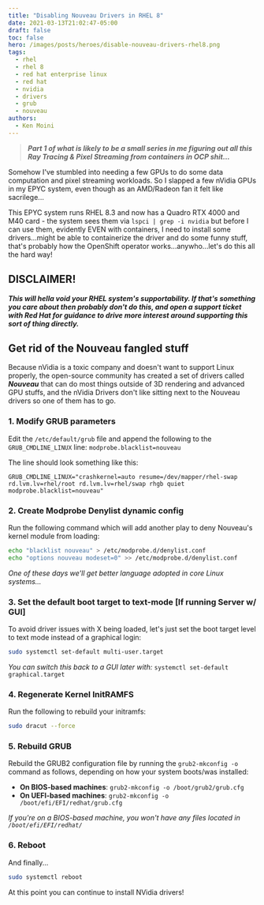 ```yaml
---
title: "Disabling Nouveau Drivers in RHEL 8"
date: 2021-03-13T21:02:47-05:00
draft: false
toc: false
hero: /images/posts/heroes/disable-nouveau-drivers-rhel8.png
tags:
  - rhel
  - rhel 8
  - red hat enterprise linux
  - red hat
  - nvidia
  - drivers
  - grub
  - nouveau
authors:
  - Ken Moini
---
```


> ***Part 1 of what is likely to be a small series in me figuring out all this Ray Tracing & Pixel Streaming from containers in OCP shit...***

Somehow I've stumbled into needing a few GPUs to do some data computation and pixel streaming workloads.  So I slapped a few nVidia GPUs in my EPYC system, even though as an AMD/Radeon fan it felt like sacrilege...

This EPYC system runs RHEL 8.3 and now has a Quadro RTX 4000 and M40 card - the system sees them via `lspci | grep -i nvidia` but before I can use them, evidently EVEN with containers, I need to install some drivers...might be able to containerize the driver and do some funny stuff, that's probably how the OpenShift operator works...anywho...let's do this all the hard way!

## DISCLAIMER!

***This will hella void your RHEL system's supportability.  If that's something you care about then probably don't do this, and open a support ticket with Red Hat for guidance to drive more interest around supporting this sort of thing directly.***

## Get rid of the Nouveau fangled stuff

Because nVidia is a toxic company and doesn't want to support Linux properly, the open-source community has created a set of drivers called ***Nouveau*** that can do most things outside of 3D rendering and advanced GPU stuffs, and the nVidia Drivers don't like sitting next to the Nouveau drivers so one of them has to go.

### 1. Modify GRUB parameters

Edit the `/etc/default/grub` file and append the following to the `GRUB_CMDLINE_LINUX` line: `modprobe.blacklist=nouveau`

The line should look something like this:

```text
GRUB_CMDLINE_LINUX="crashkernel=auto resume=/dev/mapper/rhel-swap rd.lvm.lv=rhel/root rd.lvm.lv=rhel/swap rhgb quiet modprobe.blacklist=nouveau"
```

### 2. Create Modprobe Denylist dynamic config

Run the following command which will add another play to deny Nouveau's kernel module from loading:

```bash
echo "blacklist nouveau" > /etc/modprobe.d/denylist.conf
echo "options nouveau modeset=0" >> /etc/modprobe.d/denylist.conf
```

*One of these days we'll get better language adopted in core Linux systems...*

### 3. Set the default boot target to text-mode [If running Server w/ GUI]

To avoid driver issues with X being loaded, let's just set the boot target level to text mode instead of a graphical login:

```bash
sudo systemctl set-default multi-user.target
```

*You can switch this back to a GUI later with:* `systemctl set-default graphical.target`

### 4. Regenerate Kernel InitRAMFS

Run the following to rebuild your initramfs:

```bash
sudo dracut --force
```

### 5. Rebuild GRUB

Rebuild the GRUB2 configuration file by running the `grub2-mkconfig -o` command as follows, depending on how your system boots/was installed:

- **On BIOS-based machines**: `grub2-mkconfig -o /boot/grub2/grub.cfg`
- **On UEFI-based machines**: `grub2-mkconfig -o /boot/efi/EFI/redhat/grub.cfg`

*If you're on a BIOS-based machine, you won't have any files located in `/boot/efi/EFI/redhat/`*

### 6. Reboot

And finally...

```bash
sudo systemctl reboot
```

At this point you can continue to install NVidia drivers!